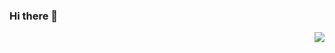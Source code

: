 ### Hi there 👋

<img align="right" src="https://github-readme-stats.vercel.app/api?username=lanqsh&show_icons=true&icon_color=CE1D2D&text_color=718096&bg_color=ffffff&hide_title=true" />

<!--
**lanqsh/lanqsh** is a ✨ _special_ ✨ repository because its `README.md` (this file) appears on your GitHub profile.

Here are some ideas to get you started:

- 🔭 I’m currently working on ...
- 🌱 I’m currently learning ...
- 👯 I’m looking to collaborate on ...
- 🤔 I’m looking for help with ...
- 💬 Ask me about ...
- 📫 How to reach me: ...
- 😄 Pronouns: ...
- ⚡ Fun fact: ...
-->
